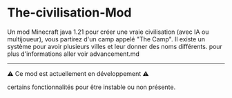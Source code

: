 # The-civilisation-Mod
Un mod Minecraft java 1.21 pour créer une vraie civilisation (avec IA ou multijoueur), vous partirez d'un camp appelé "The Camp". Il existe un système pour avoir plusieurs villes et leur donner des noms différents. pour plus d'informations aller voir advancement.md

---

⚠️ Ce mod est actuellement en développement ⚠️

certains fonctionnalités pour être instable ou non présente.
